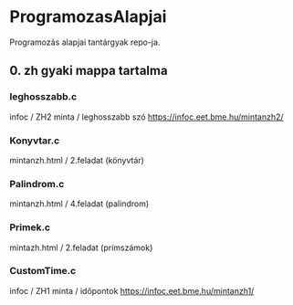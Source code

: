 # ProgramozasAlapjai
Programozás alapjai tantárgyak repo-ja.

## 0. zh gyaki mappa tartalma

### leghosszabb.c
infoc / ZH2 minta / leghosszabb szó
https://infoc.eet.bme.hu/mintanzh2/

### Konyvtar.c
mintanzh.html / 2.feladat (könyvtár)

### Palindrom.c
mintanzh.html / 4.feladat (palindrom)

### Primek.c
mintazh.html / 2.feladat (prímszámok)

### CustomTime.c
infoc / ZH1 minta / időpontok
https://infoc.eet.bme.hu/mintanzh1/